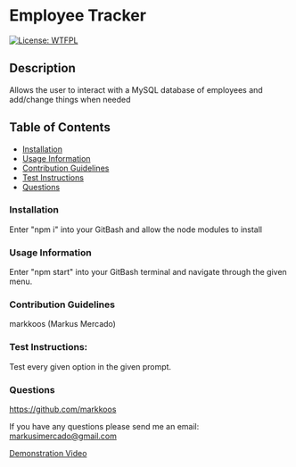 # Employee Tracker

[![License: WTFPL](https://img.shields.io/badge/License-WTFPL-brightgreen.svg)](http://www.wtfpl.net/about/)

## Description
Allows the user to interact with a MySQL database of employees and add/change things when needed 

## Table of Contents
- [Installation](#installation)
- [Usage Information](#usage-information)
- [Contribution Guidelines](contribution-guidelines)
- [Test Instructions](test-instructions)
- [Questions](questions)

### Installation
Enter "npm i" into your GitBash and allow the node modules to install

### Usage Information
Enter "npm start" into your GitBash terminal and navigate through the given menu.

### Contribution Guidelines
markkoos (Markus Mercado)

### Test Instructions:
Test every given option in the given prompt.

### Questions
https://github.com/markkoos

If you have any questions please send me an email: 
markusimercado@gmail.com

[Demonstration Video](https://drive.google.com/file/d/1PniqSIsqAN7TGigDgFo3G-RIExaLJ0--/view?usp=sharing)